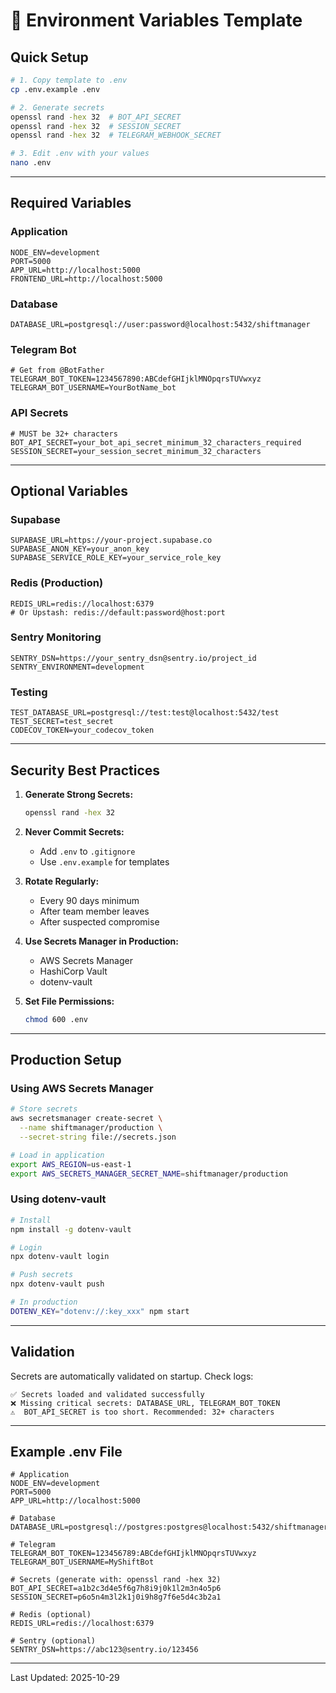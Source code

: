 # 🔐 Environment Variables Template

## Quick Setup

```bash
# 1. Copy template to .env
cp .env.example .env

# 2. Generate secrets
openssl rand -hex 32  # BOT_API_SECRET
openssl rand -hex 32  # SESSION_SECRET
openssl rand -hex 32  # TELEGRAM_WEBHOOK_SECRET

# 3. Edit .env with your values
nano .env
```

---

## Required Variables

### Application
```env
NODE_ENV=development
PORT=5000
APP_URL=http://localhost:5000
FRONTEND_URL=http://localhost:5000
```

### Database
```env
DATABASE_URL=postgresql://user:password@localhost:5432/shiftmanager
```

### Telegram Bot
```env
# Get from @BotFather
TELEGRAM_BOT_TOKEN=1234567890:ABCdefGHIjklMNOpqrsTUVwxyz
TELEGRAM_BOT_USERNAME=YourBotName_bot
```

### API Secrets
```env
# MUST be 32+ characters
BOT_API_SECRET=your_bot_api_secret_minimum_32_characters_required
SESSION_SECRET=your_session_secret_minimum_32_characters
```

---

## Optional Variables

### Supabase
```env
SUPABASE_URL=https://your-project.supabase.co
SUPABASE_ANON_KEY=your_anon_key
SUPABASE_SERVICE_ROLE_KEY=your_service_role_key
```

### Redis (Production)
```env
REDIS_URL=redis://localhost:6379
# Or Upstash: redis://default:password@host:port
```

### Sentry Monitoring
```env
SENTRY_DSN=https://your_sentry_dsn@sentry.io/project_id
SENTRY_ENVIRONMENT=development
```

### Testing
```env
TEST_DATABASE_URL=postgresql://test:test@localhost:5432/test
TEST_SECRET=test_secret
CODECOV_TOKEN=your_codecov_token
```

---

## Security Best Practices

1. **Generate Strong Secrets:**
   ```bash
   openssl rand -hex 32
   ```

2. **Never Commit Secrets:**
   - Add `.env` to `.gitignore`
   - Use `.env.example` for templates

3. **Rotate Regularly:**
   - Every 90 days minimum
   - After team member leaves
   - After suspected compromise

4. **Use Secrets Manager in Production:**
   - AWS Secrets Manager
   - HashiCorp Vault
   - dotenv-vault

5. **Set File Permissions:**
   ```bash
   chmod 600 .env
   ```

---

## Production Setup

### Using AWS Secrets Manager

```bash
# Store secrets
aws secretsmanager create-secret \
  --name shiftmanager/production \
  --secret-string file://secrets.json

# Load in application
export AWS_REGION=us-east-1
export AWS_SECRETS_MANAGER_SECRET_NAME=shiftmanager/production
```

### Using dotenv-vault

```bash
# Install
npm install -g dotenv-vault

# Login
npx dotenv-vault login

# Push secrets
npx dotenv-vault push

# In production
DOTENV_KEY="dotenv://:key_xxx" npm start
```

---

## Validation

Secrets are automatically validated on startup. Check logs:

```
✅ Secrets loaded and validated successfully
❌ Missing critical secrets: DATABASE_URL, TELEGRAM_BOT_TOKEN
⚠️  BOT_API_SECRET is too short. Recommended: 32+ characters
```

---

## Example .env File

```env
# Application
NODE_ENV=development
PORT=5000
APP_URL=http://localhost:5000

# Database
DATABASE_URL=postgresql://postgres:postgres@localhost:5432/shiftmanager

# Telegram
TELEGRAM_BOT_TOKEN=123456789:ABCdefGHIjklMNOpqrsTUVwxyz
TELEGRAM_BOT_USERNAME=MyShiftBot

# Secrets (generate with: openssl rand -hex 32)
BOT_API_SECRET=a1b2c3d4e5f6g7h8i9j0k1l2m3n4o5p6
SESSION_SECRET=p6o5n4m3l2k1j0i9h8g7f6e5d4c3b2a1

# Redis (optional)
REDIS_URL=redis://localhost:6379

# Sentry (optional)
SENTRY_DSN=https://abc123@sentry.io/123456
```

---

Last Updated: 2025-10-29

